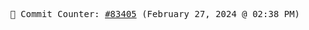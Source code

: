 <p align="center">
    <samp>
        📮 Commit Counter: <a href="https://github.com/Javascript-void0/Javascript-void0/commits/main">#83405</a> (February 27, 2024 @ 02:38 PM)
    </samp>
</p>